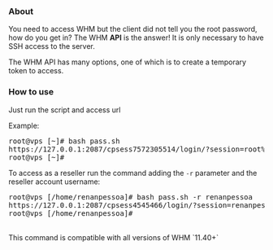 ### About

You need to access WHM but the client did not tell you the root password, how do you get in? The WHM <b>API</b> is the answer! It is only necessary to have SSH access to the server.

The WHM API has many options, one of which is to create a temporary token to access.

### How to use


Just run the script and access url

Example:
<pre>
root@vps [~]# bash pass.sh 
https://127.0.0.1:2087/cpsess7572305514/login/?session=root%3aP23hh6%3acreate_user_session%2c0e7a36bd661e842dd3250b7a2bcb46
root@vps [~]# 
</pre>

To access as a reseller run the command adding the `-r` parameter and the reseller account username:
<pre>
root@vps [/home/renanpessoa]# bash pass.sh -r renanpessoa
https://127.0.0.1:2087/cpsess4545466/login/?session=renanpessoa%3aErZ1ePuKTCH%3acreate_user_session%2cf88a0a9ed2c16ceb12a6c0410ee9e539
root@vps [/home/renanpessoa]# 
</pre>

<br>
This command is compatible with all versions of WHM `11.40+`
